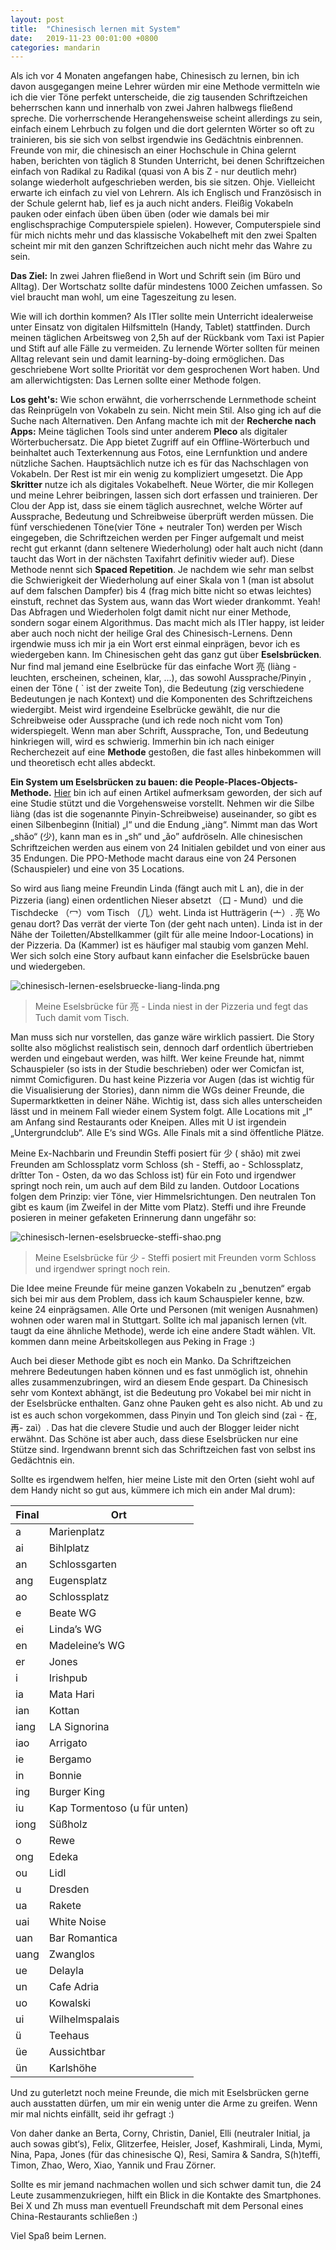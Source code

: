```yaml
---
layout: post
title:  "Chinesisch lernen mit System"
date:   2019-11-23 00:01:00 +0800
categories: mandarin
---
```


Als ich vor 4 Monaten angefangen habe, Chinesisch zu lernen, bin ich davon ausgegangen meine Lehrer würden mir eine Methode vermitteln wie ich die vier Töne perfekt unterscheide, die zig tausenden Schriftzeichen beherrschen kann und innerhalb von zwei Jahren halbwegs fließend spreche. Die vorherrschende Herangehensweise scheint allerdings zu sein, einfach einem Lehrbuch zu folgen und die dort gelernten Wörter so oft zu trainieren, bis sie sich von selbst irgendwie ins Gedächtnis einbrennen. Freunde von mir, die chinesisch an einer Hochschule in China gelernt haben, berichten von täglich 8 Stunden Unterricht, bei denen Schriftzeichen einfach von Radikal zu Radikal (quasi von A bis Z - nur deutlich mehr) solange wiederholt aufgeschrieben werden, bis sie sitzen. Ohje. Vielleicht erwarte ich einfach zu viel von Lehrern. Als ich Englisch und Französisch in der Schule gelernt hab, lief es ja auch nicht anders. Fleißig Vokabeln pauken oder einfach üben üben üben (oder wie damals bei mir englischsprachige Computerspiele spielen). However, Computerspiele sind für mich nichts mehr und das klassische Vokabelheft mit den zwei Spalten scheint mir mit den ganzen Schriftzeichen auch nicht mehr das Wahre zu sein.

__Das Ziel:__ In zwei Jahren fließend in Wort und Schrift sein (im Büro und Alltag). Der Wortschatz sollte dafür mindestens 1000 Zeichen umfassen. So viel braucht man wohl, um eine Tageszeitung zu lesen.

Wie will ich dorthin kommen? Als ITler sollte mein Unterricht idealerweise unter Einsatz von digitalen Hilfsmitteln (Handy, Tablet) stattfinden. Durch meinen täglichen Arbeitsweg von 2,5h auf der Rückbank vom Taxi ist Papier und Stift auf alle Fälle zu vermeiden. Zu lernende Wörter sollten für meinen Alltag relevant sein und damit learning-by-doing ermöglichen. Das geschriebene Wort sollte Priorität vor dem gesprochenen Wort haben. Und am allerwichtigsten: Das Lernen sollte einer Methode folgen.

__Los geht's:__ Wie schon erwähnt, die vorherrschende Lernmethode scheint das Reinprügeln von Vokabeln zu sein. Nicht mein Stil. Also ging ich auf die Suche nach Alternativen. Den Anfang machte ich mit der __Recherche nach Apps:__ Meine täglichen Tools sind unter anderem __Pleco__ als digitaler Wörterbuchersatz. Die App bietet Zugriff auf ein Offline-Wörterbuch und beinhaltet auch Texterkennung aus Fotos, eine Lernfunktion und andere nützliche Sachen. Hauptsächlich nutze ich es für das Nachschlagen von Vokabeln. Der Rest ist mir ein wenig zu kompliziert umgesetzt. Die App __Skritter__ nutze ich als digitales Vokabelheft. Neue Wörter, die mir Kollegen und meine Lehrer beibringen, lassen sich dort erfassen und trainieren. Der Clou der App ist, dass sie einem täglich ausrechnet, welche Wörter auf Aussprache, Bedeutung und Schreibweise überprüft werden müssen. Die fünf verschiedenen Töne(vier Töne + neutraler Ton) werden per Wisch eingegeben, die Schriftzeichen werden per Finger aufgemalt und meist recht gut erkannt (dann seltenere Wiederholung) oder halt auch nicht (dann taucht das Wort in der nächsten Taxifahrt definitiv wieder auf). Diese Methode nennt sich __Spaced Repetition__. Je nachdem wie sehr man selbst die Schwierigkeit der Wiederholung auf einer Skala von 1 (man ist absolut auf dem falschen Dampfer) bis 4 (frag mich bitte nicht so etwas leichtes) einstuft, rechnet das System aus, wann das Wort wieder drankommt. Yeah! Das Abfragen und Wiederholen folgt damit nicht nur einer Methode, sondern sogar einem Algorithmus. Das macht mich als ITler happy, ist leider aber auch noch nicht der heilige Gral des Chinesisch-Lernens. Denn irgendwie muss ich mir ja ein Wort erst einmal einprägen, bevor ich es wiedergeben kann. Im Chinesischen geht das ganz gut über __Eselsbrücken__. Nur find mal jemand eine Eselbrücke für das einfache Wort 亮 (liàng - leuchten, erscheinen, scheinen, klar, ...), das sowohl Aussprache/Pinyin , einen der Töne ( ˋ ist der zweite Ton), die Bedeutung (zig verschiedene Bedeutungen je nach Kontext) und die Komponenten des Schriftzeichens wiedergibt. Meist wird irgendeine Eselbrücke gewählt, die nur die Schreibweise oder Aussprache (und ich rede noch nicht vom Ton) widerspiegelt. Wenn man aber Schrift, Aussprache, Ton, und Bedeutung hinkriegen will, wird es schwierig. Immerhin bin ich nach einiger Recherchezeit auf eine __Methode__ gestoßen, die fast alles hinbekommen will und theoretisch echt alles abdeckt.

__Ein System um Eselsbrücken zu bauen: die People-Places-Objects-Methode.__ [Hier](http://www.braingain.se/chinese/) bin ich auf einen Artikel aufmerksam geworden, der sich auf eine Studie stützt und die Vorgehensweise vorstellt. Nehmen wir die Silbe liàng (das ist die sogenannte Pinyin-Schreibweise) auseinander, so gibt es einen Silbenbeginn (Initial) „l“ und die Endung „iàng“. Nimmt man das Wort „shǎo“ (少), kann man es in „sh“ und „ǎo” aufdröseln. Alle chinesischen Schriftzeichen werden aus einem von 24 Initialen gebildet und von einer aus 35 Endungen. Die PPO-Methode macht daraus eine von 24 Personen (Schauspieler) und eine von 35 Locations.

So wird aus lìang meine Freundin Linda (fängt auch mit L an), die in der Pizzeria (iang) einen ordentlichen Nieser absetzt （口 - Mund）und die Tischdecke （冖）vom Tisch （几）weht. Linda ist Hutträgerin (亠）. 亮 Wo genau dort? Das verrät der vierte Ton (der geht nach unten). Linda ist in der Nähe der Toiletten/Abstellkammer (gilt für alle meine Indoor-Locations) in der Pizzeria. Da (Kammer) ist es häufiger mal staubig vom ganzen Mehl. Wer sich solch eine Story aufbaut kann einfacher die Eselsbrücke bauen und wiedergeben.

![chinesisch-lernen-eselsbruecke-liang-linda.png](pictures/chinesisch-lernen-eselsbruecke-liang-linda.png)
> Meine Eselsbrücke für 亮 - Linda niest in der Pizzeria und fegt das Tuch damit vom Tisch.

Man muss sich nur vorstellen, das ganze wäre wirklich passiert. Die Story sollte also möglichst realistisch sein, dennoch darf ordentlich übertrieben werden und eingebaut werden, was hilft. Wer keine Freunde hat, nimmt Schauspieler (so ists in der Studie beschrieben) oder wer Comicfan ist, nimmt Comicfiguren. Du hast keine Pizzeria vor Augen (das ist wichtig für die Visualisierung der Stories), dann nimm die WGs deiner Freunde, die Supermarktketten in deiner Nähe. Wichtig ist, dass sich alles unterscheiden lässt und in meinem Fall wieder einem System folgt. Alle Locations mit „I“ am Anfang sind Restaurants oder Kneipen. Alles mit U ist irgendein „Untergrundclub“. Alle E‘s sind WGs. Alle Finals mit a sind öffentliche Plätze.

Meine Ex-Nachbarin und Freundin Steffi posiert für 少 ( shǎo) mit zwei Freunden am Schlossplatz vorm Schloss (sh - Steffi, ao - Schlossplatz, drǐtter Ton - Osten, da wo das Schloss ist) für ein Foto und irgendwer springt noch rein, um auch auf dem Bild zu landen. Outdoor Locations folgen dem Prinzip: vier Töne, vier Himmelsrichtungen. Den neutralen Ton gibt es kaum (im Zweifel in der Mitte vom Platz). Steffi und ihre Freunde posieren in meiner gefaketen Erinnerung dann ungefähr so:

![chinesisch-lernen-eselsbruecke-steffi-shao.png](pictures/chinesisch-lernen-eselsbruecke-steffi-shao.png)
> Meine Eselsbrücke für 少 - Steffi posiert mit Freunden vorm Schloss und irgendwer springt noch rein.

Die Idee meine Freunde für meine ganzen Vokabeln zu „benutzen“ ergab sich bei mir aus dem Problem, dass ich kaum Schauspieler kenne, bzw. keine 24 einprägsamen. Alle Orte und Personen (mit wenigen Ausnahmen) wohnen oder waren mal in Stuttgart. Sollte ich mal japanisch lernen (vlt. taugt da eine ähnliche Methode), werde ich eine andere Stadt wählen. Vlt. kommen dann meine Arbeitskollegen aus Peking in Frage :)

Auch bei dieser Methode gibt es noch ein Manko. Da Schriftzeichen mehrere Bedeutungen haben können und es fast unmöglich ist, ohnehin alles zusammenzubringen, wird an diesem Ende gespart. Da Chinesisch sehr vom Kontext abhängt, ist die Bedeutung pro Vokabel bei mir nicht in der Eselsbrücke enthalten. Ganz ohne Pauken geht es also nicht. Ab und zu ist es auch schon vorgekommen, dass Pinyin und Ton gleich sind (zaì - 在, 再- zaì）. Das hat die clevere Studie und auch der Blogger leider nicht erwähnt. Das Schöne ist aber auch, dass diese Eselsbrücken nur eine Stütze sind. Irgendwann brennt sich das Schriftzeichen fast von selbst ins Gedächtnis ein.

Sollte es irgendwem helfen, hier meine Liste mit den Orten (sieht wohl auf dem Handy nicht so gut aus, kümmere ich mich ein ander Mal drum):

Final|Ort
-----|-----
a|Marienplatz
ai|Bihlplatz
an|Schlossgarten
ang|Eugensplatz
ao|Schlossplatz
e|Beate WG
ei|Linda’s WG
en|Madeleine’s WG
er|Jones
i|Irishpub
ia|Mata Hari
ian|Kottan
iang|LA Signorina
iao|Arrigato
ie|Bergamo
in|Bonnie
ing|Burger King
iu|Kap Tormentoso (u für unten)
iong|Süßholz
o|Rewe
ong|Edeka
ou|Lidl
u|Dresden
ua|Rakete
uai|White Noise
uan|Bar Romantica
uang|Zwanglos
ue|Delayla
un|Cafe Adria
uo|Kowalski
ui|Wilhelmspalais
ü|Teehaus
üe|Aussichtbar
ün|Karlshöhe


Und zu guterletzt noch meine Freunde, die mich mit Eselsbrücken gerne auch ausstatten dürfen, um mir ein wenig unter die Arme zu greifen. Wenn mir mal nichts einfällt, seid ihr gefragt :)

Von daher danke an Berta, Corny, Christin, Daniel, Elli (neutraler Initial, ja auch sowas gibt‘s), Felix, Glitzerfee, Heisler, Josef, Kashmirali, Linda, Mymi, Nina, Papa, Jones (für das chinesische Q), Resi, Samira & Sandra, S(h)teffi, Timon, Zhao, Wero, Xiao, Yannik und Frau Zörner.

Sollte es mir jemand nachmachen wollen und sich schwer damit tun, die 24 Leute zusammenzukriegen, hilft ein Blick in die Kontakte des Smartphones. Bei X und Zh muss man eventuell Freundschaft mit dem Personal eines China-Restaurants schließen :)

Viel Spaß beim Lernen.


